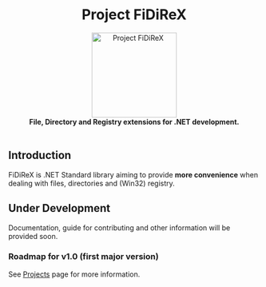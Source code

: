<div align="center">
    <h1>Project FiDiReX</h1>
    <img src="https://avatars3.githubusercontent.com/u/56075458?s=170&v=4" width="170" align="center" alt="Project FiDiReX">
    <br>
    <strong>File, Directory and Registry extensions for .NET development.</strong>
    <!--<p>FiDiReX is currently in experimental stage, it is **not** ready for production usage.</p>-->
</div>
<br>

## Introduction
FiDiReX is .NET Standard library aiming to provide **more convenience** when dealing with files, directories and (Win32) registry.

## Under Development
Documentation, guide for contributing and other information will be provided soon.

### Roadmap for v1.0 (first major version)
See [Projects](https://github.com/FiDiReX/FiDiReX/projects) page for more information.